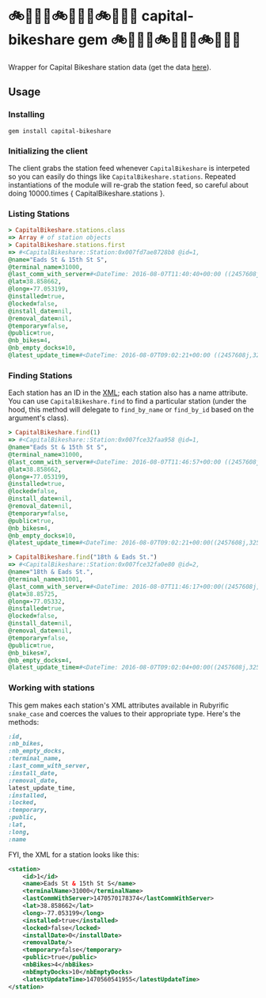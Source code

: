 # :bike::gem::us::bike::gem::us::bike::gem::us: capital-bikeshare gem :bike::gem::us::bike::gem::us::bike::gem::us:

Wrapper for Capital Bikeshare station data (get the data [here](https://feeds.capitalbikeshare.com/stations/stations.xml)).

## Usage

### Installing
`gem install capital-bikeshare`

### Initializing the client

The client grabs the station feed whenever `CapitalBikeshare` is interpeted so you can easily do things like `CapitalBikeshare.stations`. Repeated instantiations of the module will re-grab the station feed, so careful about doing 10000.times { CapitalBikeshare.stations }.

### Listing Stations
```ruby
> CapitalBikeshare.stations.class
=> Array # of station objects
> CapitalBikeshare.stations.first
=> #<CapitalBikeshare::Station:0x007fd7ae8728b8 @id=1,
@name="Eads St & 15th St S",
@terminal_name=31000,
@last_comm_with_server=#<DateTime: 2016-08-07T11:40:40+00:00 ((2457608j,42040s,0n),+0s,2299161j)>,
@lat=38.858662,
@long=-77.053199,
@installed=true,
@locked=false,
@install_date=nil,
@removal_date=nil,
@temporary=false,
@public=true,
@nb_bikes=4,
@nb_empty_docks=10,
@latest_update_time=#<DateTime: 2016-08-07T09:02:21+00:00 ((2457608j,32541s,0n),+0s,2299161j)>>
```

### Finding Stations

Each station has an ID in the [XML](https://feeds.capitalbikeshare.com/stations/stations.xml); each station also has a name attribute. You can use `CapitalBikeshare.find` to find a particular station (under the hood, this method will delegate to `find_by_name` or `find_by_id` based on the argument's class).

```ruby
> CapitalBikeshare.find(1)
=> #<CapitalBikeshare::Station:0x007fce32faa958 @id=1,
@name="Eads St & 15th St S",
@terminal_name=31000,
@last_comm_with_server=#<DateTime: 2016-08-07T11:46:57+00:00 ((2457608j,42417s,0n),+0s,2299161j)>,
@lat=38.858662,
@long=-77.053199,
@installed=true,
@locked=false,
@install_date=nil,
@removal_date=nil,
@temporary=false,
@public=true,
@nb_bikes=4,
@nb_empty_docks=10,
@latest_update_time=#<DateTime: 2016-08-07T09:02:21+00:00((2457608j,32541s,0n),+0s,2299161j)>>
```

```ruby
> CapitalBikeshare.find("18th & Eads St.")
=> #<CapitalBikeshare::Station:0x007fce32fa0e80 @id=2,
@name="18th & Eads St.",
@terminal_name=31001,
@last_comm_with_server=#<DateTime: 2016-08-07T11:46:17+00:00((2457608j,42377s,0n),+0s,2299161j)>,
@lat=38.85725,
@long=-77.05332,
@installed=true,
@locked=false,
@install_date=nil,
@removal_date=nil,
@temporary=false,
@public=true,
@nb_bikes=7,
@nb_empty_docks=4,
@latest_update_time=#<DateTime: 2016-08-07T09:02:04+00:00((2457608j,32524s,0n),+0s,2299161j)>
```

### Working with stations

This gem makes each station's XML attributes available in Rubyrific `snake_case` and coerces the values to their appropriate type. Here's the methods:


```ruby
:id,
:nb_bikes,
:nb_empty_docks,
:terminal_name,
:last_comm_with_server,
:install_date,
:removal_date,
latest_update_time,
:installed,
:locked,
:temporary,
:public,
:lat,
:long,
:name
```

FYI, the XML for a station looks like this:

```xml
<station>
	<id>1</id>
	<name>Eads St & 15th St S</name>
	<terminalName>31000</terminalName>
	<lastCommWithServer>1470570178374</lastCommWithServer>
	<lat>38.858662</lat>
	<long>-77.053199</long>
	<installed>true</installed>
	<locked>false</locked>
	<installDate>0</installDate>
	<removalDate/>
	<temporary>false</temporary>
	<public>true</public>
	<nbBikes>4</nbBikes>
	<nbEmptyDocks>10</nbEmptyDocks>
	<latestUpdateTime>1470560541955</latestUpdateTime>
</station>
```
